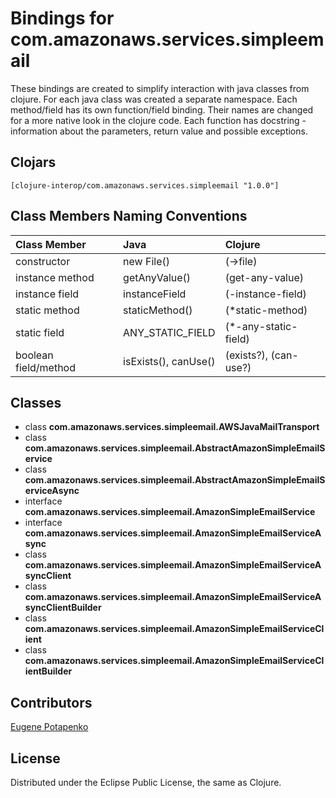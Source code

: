 # Bindings for com.amazonaws.services.simpleemail

These bindings are created to simplify interaction with java classes from clojure.
For each java class was created a separate namespace.
Each method/field has its own function/field binding.
Their names are changed for a more native look in the clojure code. Each function has docstring - information about the parameters, return value and possible exceptions.

## Clojars

```
[clojure-interop/com.amazonaws.services.simpleemail "1.0.0"]
```

## Class Members Naming Conventions

| Class Member | Java | Clojure |
|:--|:--|:--|
| constructor | new File() | (->file) |
| instance method | getAnyValue() | (get-any-value) |
| instance field | instanceField | (-instance-field) |
| static method | staticMethod() | (*static-method) |
| static field | ANY_STATIC_FIELD | (*-any-static-field) |
| boolean field/method | isExists(), canUse() | (exists?), (can-use?) |

## Classes

- class **com.amazonaws.services.simpleemail.AWSJavaMailTransport**
- class **com.amazonaws.services.simpleemail.AbstractAmazonSimpleEmailService**
- class **com.amazonaws.services.simpleemail.AbstractAmazonSimpleEmailServiceAsync**
- interface **com.amazonaws.services.simpleemail.AmazonSimpleEmailService**
- interface **com.amazonaws.services.simpleemail.AmazonSimpleEmailServiceAsync**
- class **com.amazonaws.services.simpleemail.AmazonSimpleEmailServiceAsyncClient**
- class **com.amazonaws.services.simpleemail.AmazonSimpleEmailServiceAsyncClientBuilder**
- class **com.amazonaws.services.simpleemail.AmazonSimpleEmailServiceClient**
- class **com.amazonaws.services.simpleemail.AmazonSimpleEmailServiceClientBuilder**

## Contributors

[Eugene Potapenko](https://github.com/potapenko/)

## License

Distributed under the Eclipse Public License, the same as Clojure.
